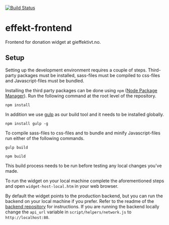 
[![Build Status](https://travis-ci.com/stiftelsen-effekt/effekt-frontend.svg?token=s1qLcbzPb7xPzHqKnyfS&branch=master)](https://travis-ci.com/stiftelsen-effekt/effekt-frontend)

# effekt-frontend
Frontend for donation widget at gieffektivt.no. 

## Setup
Setting up the development environment requires a couple of steps. Third-party packages must be installed, sass-files must be compiled to css-files and Javascript-files must be bundled.

Installing the third party packages can be done using `npm` ([Node Package Manager](https://docs.npmjs.com/downloading-and-installing-node-js-and-npm)). Run the following command at the root level of the repository.

```
npm install
```

In addition we use [gulp](https://gulpjs.com/docs/en/getting-started/quick-start) as our build tool and it needs to be installed globally. 

```
npm install gulp -g
```

To compile sass-files to css-files and to bundle and minify Javascript-files run either of the following commands.

```
gulp build
``` 
```
npm build
```

This build process needs to be run before testing any local changes you've made.

To run the widget on your local machine complete the aforementioned steps and open `widget-host-local.htm` in your web browser.

By default the widget points to the production backend, but you can run the backend on your local machine if you prefer. Refer to the readme of the [backend repository](https://github.com/stiftelsen-effekt/effekt-backend) for instructions. If you are running the backend locally change the `api_url` variable in `script/helpers/network.js` to `http://localhost:80`.

